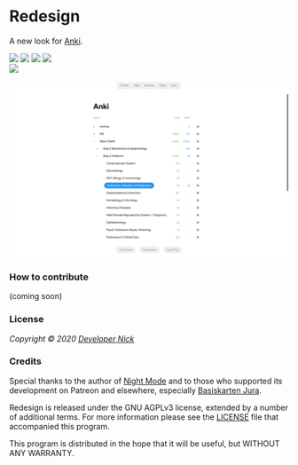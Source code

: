 # Redesign
A new look for [Anki](https://apps.ankiweb.net/).


<a title="Rate on AnkiWeb" href="https://ankiweb.net/shared/info/1914733489"><img src="https://img.shields.io/badge/Anki%20Add--on-Rate-blue"></a> <a title="Sponsor me on GitHub!" href="https://github.com/nickdvlpr"><img src="https://img.shields.io/badge/GitHub-Sponsor-ff69b4"></a> <a title="Support me on Patreon :)" href="https://www.patreon.com/developernick"><img src="https://img.shields.io/badge/Patreon-Support-f96854"></a> <a title="Follow me on Twitter" href="https://twitter.com/nickdvlpr"><img src="https://img.shields.io/badge/Twitter-Follow-2aa9e0"></a>
<br>
<a title="License: GNU AGPLv3" href="https://github.com/nickdvlpr/Redesign/blob/master/LICENSE"><img src="https://img.shields.io/badge/License-GNU%20AGPLv3-green"></a>


![](screenshots/decks.jpg)



### How to contribute

(coming soon)



### License

*Copyright © 2020 [Developer Nick](https://twitter.com/nickdvlpr)*



### Credits

Special thanks to the author of [Night Mode](https://ankiweb.net/shared/info/1496166067) and to those who supported its development on Patreon and elsewhere, especially [Basiskarten Jura](https://www.basiskarten.de/).

Redesign is released under the GNU AGPLv3 license, extended by a number of additional terms. For more information please see the [LICENSE](https://github.com/nickdvlpr/Redesign/blob/master/LICENSE) file that accompanied this program.

This program is distributed in the hope that it will be useful, but WITHOUT ANY WARRANTY.
